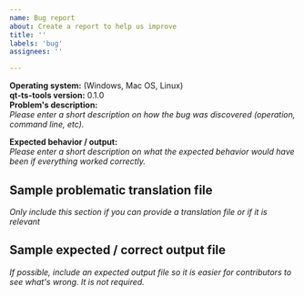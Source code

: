```yaml
---
name: Bug report
about: Create a report to help us improve
title: ''
labels: 'bug'
assignees: ''

---
```


**Operating system:** (Windows, Mac OS, Linux)  
**qt-ts-tools version:** 0.1.0  
**Problem's description:**  
_Please enter a short description on how the bug was discovered (operation, command line, etc)._  
  
**Expected behavior / output:**  
_Please enter a short description on what the expected behavior would have been if everything worked correctly._
  
## Sample problematic translation file
_Only include this section if you can provide a translation file or if it is relevant_

## Sample expected / correct output file
_If possible, include an expected output file so it is easier for contributors to see what's wrong. It is not required._